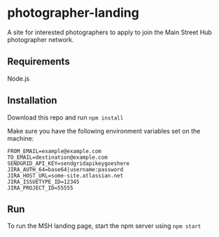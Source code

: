 photographer-landing
======================
A site for interested photographers to apply to join the Main Street Hub photographer network.

Requirements
------------
Node.js

Installation
------------
Download this repo and run `npm install`

Make sure you have the following environment variables set on the machine:

    FROM_EMAIL=example@example.com
    TO_EMAIL=destination@example.com
    SENDGRID_API_KEY=sendgridapikeygoeshere
    JIRA_AUTH_64=base64|username:password
    JIRA_HOST_URL=some-site.atlassian.net
    JIRA_ISSUETYPE_ID=12345
    JIRA_PROJECT_ID=55555

Run
---
To run the MSH landing page, start the npm server using `npm start`

